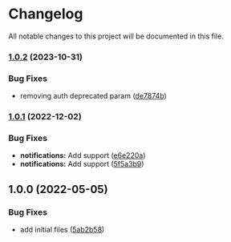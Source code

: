 # Changelog

All notable changes to this project will be documented in this file.

### [1.0.2](https://github.com/ganexcloud/terraform-aws-codebuild/compare/v1.0.1...v1.0.2) (2023-10-31)


### Bug Fixes

* removing auth deprecated param ([de7874b](https://github.com/ganexcloud/terraform-aws-codebuild/commit/de7874bfc5546d77517ef0a800e3a2dadc7dbd85))

### [1.0.1](https://github.com/ganexcloud/terraform-aws-codebuild/compare/v1.0.0...v1.0.1) (2022-12-02)


### Bug Fixes

* **notifications:** Add support ([e6e220a](https://github.com/ganexcloud/terraform-aws-codebuild/commit/e6e220a070ada8b933dffdb447a39ed013e0b483))
* **notifications:** Add support ([5f5a3b9](https://github.com/ganexcloud/terraform-aws-codebuild/commit/5f5a3b9b912efbe6c51b48b69e07315adaf9921a))

## 1.0.0 (2022-05-05)


### Bug Fixes

* add initial files ([5ab2b58](https://github.com/ganexcloud/terraform-aws-codebuild/commit/5ab2b58baf36cea6dc71085cce74b5069d4b2f80))
